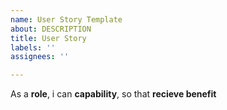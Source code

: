 ```yaml
---
name: User Story Template
about: DESCRIPTION
title: User Story
labels: ''
assignees: ''

---
```


As a **role**,  i can **capability**, so that **recieve benefit**
